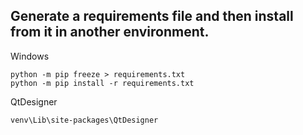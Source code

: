 ## Generate a requirements file and then install from it in another environment.

Windows
```
python -m pip freeze > requirements.txt
python -m pip install -r requirements.txt
```

QtDesigner 
```
venv\Lib\site-packages\QtDesigner
```